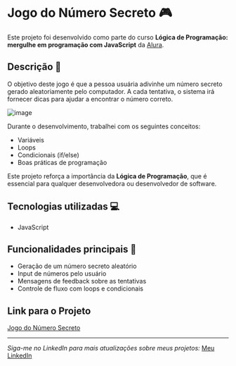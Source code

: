 # Jogo do Número Secreto 🎮

Este projeto foi desenvolvido como parte do curso **Lógica de Programação: mergulhe em programação com JavaScript** da [Alura](https://www.alura.com.br).

## Descrição 📜
O objetivo deste jogo é que a pessoa usuária adivinhe um número secreto gerado aleatoriamente pelo computador. A cada tentativa, o sistema irá fornecer dicas para ajudar a encontrar o número correto.


![image](https://github.com/user-attachments/assets/a727ea48-9127-4ac1-9204-33784638700d)



Durante o desenvolvimento, trabalhei com os seguintes conceitos:

- Variáveis
- Loops
- Condicionais (if/else)
- Boas práticas de programação

Este projeto reforça a importância da **Lógica de Programação**, que é essencial para qualquer desenvolvedora ou desenvolvedor de software.

## Tecnologias utilizadas 💻
- JavaScript

## Funcionalidades principais 🚀
- Geração de um número secreto aleatório
- Input de números pelo usuário
- Mensagens de feedback sobre as tentativas 
- Controle de fluxo com loops e condicionais


##  Link para o Projeto

[Jogo do Número Secreto](https://numero-secreto-xi-seven.vercel.app/)


---
*Siga-me no LinkedIn para mais atualizações sobre meus projetos:* [Meu LinkedIn](https://www.linkedin.com/in/%C3%A1gatha-ferreira-de-siqueira-6993912b2/)
